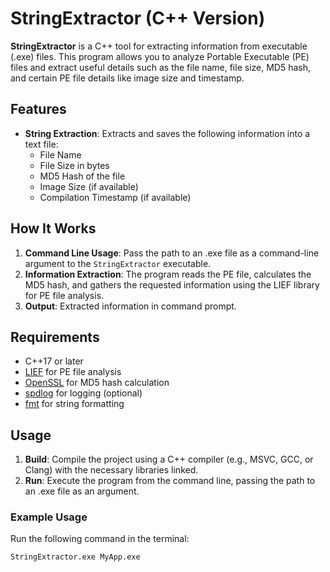 # StringExtractor (C++ Version)

**StringExtractor** is a C++ tool for extracting information from executable (.exe) files. This program allows you to analyze Portable Executable (PE) files and extract useful details such as the file name, file size, MD5 hash, and certain PE file details like image size and timestamp.

## Features

- **String Extraction**: Extracts and saves the following information into a text file:
  - File Name
  - File Size in bytes
  - MD5 Hash of the file
  - Image Size (if available)
  - Compilation Timestamp (if available)

## How It Works

1. **Command Line Usage**: Pass the path to an .exe file as a command-line argument to the `StringExtractor` executable.
2. **Information Extraction**: The program reads the PE file, calculates the MD5 hash, and gathers the requested information using the LIEF library for PE file analysis.
3. **Output**: Extracted information in command prompt.

## Requirements

- C++17 or later
- [LIEF](https://github.com/lief-project/LIEF) for PE file analysis
- [OpenSSL](https://www.openssl.org/) for MD5 hash calculation
- [spdlog](https://github.com/gabime/spdlog) for logging (optional)
- [fmt](https://github.com/fmtlib/fmt) for string formatting

## Usage

1. **Build**: Compile the project using a C++ compiler (e.g., MSVC, GCC, or Clang) with the necessary libraries linked.
2. **Run**: Execute the program from the command line, passing the path to an .exe file as an argument.

### Example Usage

Run the following command in the terminal:

```bash
StringExtractor.exe MyApp.exe
